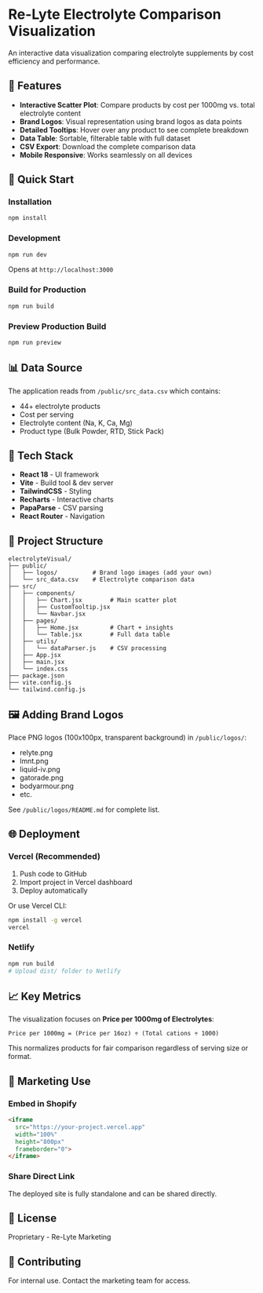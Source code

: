 # Re-Lyte Electrolyte Comparison Visualization

An interactive data visualization comparing electrolyte supplements by cost efficiency and performance.

## 🎯 Features

- **Interactive Scatter Plot**: Compare products by cost per 1000mg vs. total electrolyte content
- **Brand Logos**: Visual representation using brand logos as data points
- **Detailed Tooltips**: Hover over any product to see complete breakdown
- **Data Table**: Sortable, filterable table with full dataset
- **CSV Export**: Download the complete comparison data
- **Mobile Responsive**: Works seamlessly on all devices

## 🚀 Quick Start

### Installation

```bash
npm install
```

### Development

```bash
npm run dev
```

Opens at `http://localhost:3000`

### Build for Production

```bash
npm run build
```

### Preview Production Build

```bash
npm run preview
```

## 📊 Data Source

The application reads from `/public/src_data.csv` which contains:
- 44+ electrolyte products
- Cost per serving
- Electrolyte content (Na, K, Ca, Mg)
- Product type (Bulk Powder, RTD, Stick Pack)

## 🎨 Tech Stack

- **React 18** - UI framework
- **Vite** - Build tool & dev server
- **TailwindCSS** - Styling
- **Recharts** - Interactive charts
- **PapaParse** - CSV parsing
- **React Router** - Navigation

## 📁 Project Structure

```
electrolyteVisual/
├── public/
│   ├── logos/          # Brand logo images (add your own)
│   └── src_data.csv    # Electrolyte comparison data
├── src/
│   ├── components/
│   │   ├── Chart.jsx        # Main scatter plot
│   │   ├── CustomTooltip.jsx
│   │   └── Navbar.jsx
│   ├── pages/
│   │   ├── Home.jsx         # Chart + insights
│   │   └── Table.jsx        # Full data table
│   ├── utils/
│   │   └── dataParser.js    # CSV processing
│   ├── App.jsx
│   ├── main.jsx
│   └── index.css
├── package.json
├── vite.config.js
└── tailwind.config.js
```

## 🖼️ Adding Brand Logos

Place PNG logos (100x100px, transparent background) in `/public/logos/`:

- relyte.png
- lmnt.png
- liquid-iv.png
- gatorade.png
- bodyarmour.png
- etc.

See `/public/logos/README.md` for complete list.

## 🌐 Deployment

### Vercel (Recommended)

1. Push code to GitHub
2. Import project in Vercel dashboard
3. Deploy automatically

Or use Vercel CLI:

```bash
npm install -g vercel
vercel
```

### Netlify

```bash
npm run build
# Upload dist/ folder to Netlify
```

## 📈 Key Metrics

The visualization focuses on **Price per 1000mg of Electrolytes**:

```
Price per 1000mg = (Price per 16oz) ÷ (Total cations ÷ 1000)
```

This normalizes products for fair comparison regardless of serving size or format.

## 🎯 Marketing Use

### Embed in Shopify

```html
<iframe
  src="https://your-project.vercel.app"
  width="100%"
  height="800px"
  frameborder="0">
</iframe>
```

### Share Direct Link

The deployed site is fully standalone and can be shared directly.

## 📝 License

Proprietary - Re-Lyte Marketing

## 🤝 Contributing

For internal use. Contact the marketing team for access.

